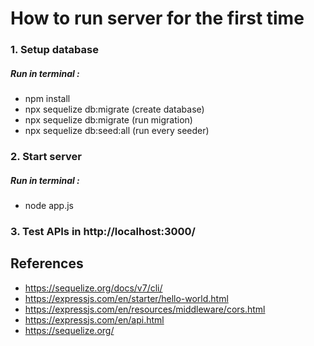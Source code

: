 # How to run server for the first time

### 1. Setup database
##### Run in terminal : 
- npm install
- npx sequelize db:migrate (create database)
- npx sequelize db:migrate (run migration)
- npx sequelize db:seed:all (run every seeder)

### 2. Start server
##### Run in terminal :
- node app.js

### 3. Test APIs in http://localhost:3000/

## References
- https://sequelize.org/docs/v7/cli/
- https://expressjs.com/en/starter/hello-world.html
- https://expressjs.com/en/resources/middleware/cors.html
- https://expressjs.com/en/api.html
- https://sequelize.org/